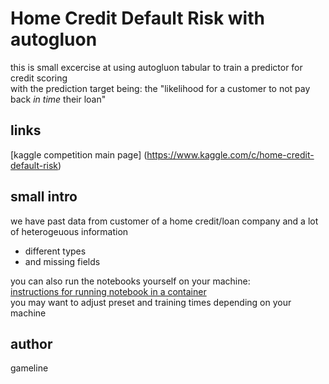 # Home Credit Default Risk with autogluon

this is small excercise at using autogluon tabular to train a predictor for credit scoring   
with the prediction target being: the "likelihood for a customer to not pay back *in time* their loan"

## links
[kaggle competition main page] (https://www.kaggle.com/c/home-credit-default-risk)  

## small intro

we have past data from customer of a home credit/loan company and a lot of heterogeuous information
  - different types
  - and missing fields

you can also run the notebooks yourself on your machine:  
[instructions for running notebook in a container](./how_to_run_it.md)  
you may want to adjust preset and training times depending on your machine

## author
gameline
